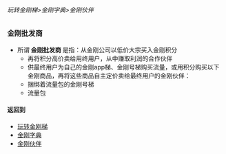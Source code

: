 ###### 玩转金刚梯>金刚字典>金刚伙伴
### 金刚批发商
- 所谓<Strong> 金刚批发商 </Strong>是指：从金刚公司以低价大宗买入金刚积分
  - 再将积分高价卖给用终用户，从中赚取利润的合作伙伴
  - 供最终用户为自己的金刚app梯、金刚号梯购买流量，或用积分购买以下金刚商品，再将这些商品自主定价卖给最终用户的金刚伙伴：
  - 捆绑着流量包的金刚号梯
  - 流量包



#### 返回到
- [玩转金刚梯](https://github.com/a2zitpro/web/blob/master/LadderFree/A.md)
- [金刚字典](https://github.com/a2zitpro/web/blob/master/LadderFree/kkDictionary/KKDictionary.md)
- [金刚伙伴](https://github.com/a2zitpro/web/blob/master/LadderFree/kkDictionary/KKPartner.md)
